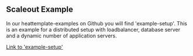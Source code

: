 ## Scaleout Example

In our heattemplate-examples on Github you will find 'example-setup'. This is an example for a distributed setup with loadbalancer, database server and a dynamic number of application servers.

[Link to 'example-setup'](https://github.com/syseleven/heattemplates-examples/tree/master/example-setup)
